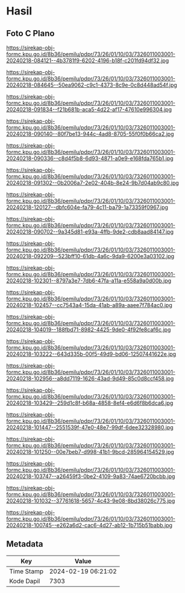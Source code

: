 # Hasil

## Foto C Plano

https://sirekap-obj-formc.kpu.go.id/8b36/pemilu/pdpr/73/26/01/10/03/7326011003001-20240218-084121--4b3781f9-6202-4196-b18f-c201fd94df32.jpg

https://sirekap-obj-formc.kpu.go.id/8b36/pemilu/pdpr/73/26/01/10/03/7326011003001-20240218-084645--50ea9062-c9c1-4373-8c9e-0c8d448ad54f.jpg

https://sirekap-obj-formc.kpu.go.id/8b36/pemilu/pdpr/73/26/01/10/03/7326011003001-20240218-091834--f21b681b-aca5-4d22-af17-47610e996304.jpg

https://sirekap-obj-formc.kpu.go.id/8b36/pemilu/pdpr/73/26/01/10/03/7326011003001-20240218-090140--80f7be13-944c-4ad8-8705-55f0f0b66ca2.jpg

https://sirekap-obj-formc.kpu.go.id/8b36/pemilu/pdpr/73/26/01/10/03/7326011003001-20240218-090336--c8d4f5b8-6d93-4871-a0e9-e168fda765b1.jpg

https://sirekap-obj-formc.kpu.go.id/8b36/pemilu/pdpr/73/26/01/10/03/7326011003001-20240218-091302--0b2006a7-2e02-404b-8e24-9b7d04ab9c80.jpg

https://sirekap-obj-formc.kpu.go.id/8b36/pemilu/pdpr/73/26/01/10/03/7326011003001-20240218-120127--dbfc604e-fa79-4c11-ba79-1a73359f0967.jpg

https://sirekap-obj-formc.kpu.go.id/8b36/pemilu/pdpr/73/26/01/10/03/7326011003001-20240218-090702--9a345d81-e93a-4ffb-9de2-cdb8aad84147.jpg

https://sirekap-obj-formc.kpu.go.id/8b36/pemilu/pdpr/73/26/01/10/03/7326011003001-20240218-092209--523bff10-61db-4a6c-9da9-6200e3a03102.jpg

https://sirekap-obj-formc.kpu.go.id/8b36/pemilu/pdpr/73/26/01/10/03/7326011003001-20240218-102301--8797a3e7-7db6-47fa-a11a-e558a9a0d00b.jpg

https://sirekap-obj-formc.kpu.go.id/8b36/pemilu/pdpr/73/26/01/10/03/7326011003001-20240218-102457--cc7543a4-15da-41ab-a89a-aaee7f784ac0.jpg

https://sirekap-obj-formc.kpu.go.id/8b36/pemilu/pdpr/73/26/01/10/03/7326011003001-20240218-104019--188fbd71-8982-4425-9de0-4f92fe8caf6c.jpg

https://sirekap-obj-formc.kpu.go.id/8b36/pemilu/pdpr/73/26/01/10/03/7326011003001-20240218-103222--643d335b-00f5-49d9-bd06-12507441622e.jpg

https://sirekap-obj-formc.kpu.go.id/8b36/pemilu/pdpr/73/26/01/10/03/7326011003001-20240218-102956--a8dd7119-1626-43ad-9d49-85c0d8ccf458.jpg

https://sirekap-obj-formc.kpu.go.id/8b36/pemilu/pdpr/73/26/01/10/03/7326011003001-20240218-103429--259d1c8f-b68a-4858-8ef4-e6d6f8b6dca6.jpg

https://sirekap-obj-formc.kpu.go.id/8b36/pemilu/pdpr/73/26/01/10/03/7326011003001-20240218-101447--2551539f-47e0-48e7-99df-6dee32328980.jpg

https://sirekap-obj-formc.kpu.go.id/8b36/pemilu/pdpr/73/26/01/10/03/7326011003001-20240218-101250--00e7beb7-d998-41b1-9bcd-285964154529.jpg

https://sirekap-obj-formc.kpu.go.id/8b36/pemilu/pdpr/73/26/01/10/03/7326011003001-20240218-103747--a26459f3-0be2-4109-9a83-74ae6720bcbb.jpg

https://sirekap-obj-formc.kpu.go.id/8b36/pemilu/pdpr/73/26/01/10/03/7326011003001-20240218-101032--37761618-5657-4c43-9e08-8bd38026c775.jpg

https://sirekap-obj-formc.kpu.go.id/8b36/pemilu/pdpr/73/26/01/10/03/7326011003001-20240218-100745--e262a6d2-cac6-4d27-ab12-1b715b51babb.jpg


## Metadata

| Key        | Value               |
| ---------- | ------------------- |
| Time Stamp | 2024-02-19 06:21:02 |
| Kode Dapil | 7303                |



